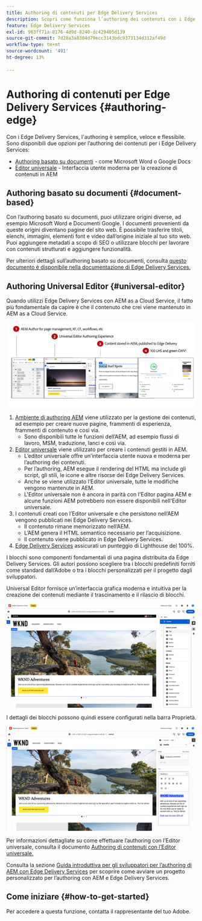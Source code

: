 ```yaml
---
title: Authoring di contenuti per Edge Delivery Services
description: Scopri come funziona l’authoring dei contenuti con i Edge Delivery Services e come creare contenuti AEM con i Edge Delivery Services.
feature: Edge Delivery Services
exl-id: 963ff71a-8176-4d9d-8240-dc429405d139
source-git-commit: 7d28a3a8304d79ecc3143bdc9373134d312af49d
workflow-type: tm+mt
source-wordcount: '491'
ht-degree: 13%

---
```


# Authoring di contenuti per Edge Delivery Services {#authoring-edge}

Con i Edge Delivery Services, l&#39;authoring è semplice, veloce e flessibile. Sono disponibili due opzioni per l’authoring dei contenuti per i Edge Delivery Services:

* [Authoring basato su documenti](#document-based) - come Microsoft Word o Google Docs
* [Editor universale](#universal-editor) - Interfaccia utente moderna per la creazione di contenuti in AEM

## Authoring basato su documenti {#document-based}

Con l’authoring basato su documenti, puoi utilizzare origini diverse, ad esempio Microsoft Word e Documenti Google. I documenti provenienti da queste origini diventano pagine del sito web. È possibile trasferire titoli, elenchi, immagini, elementi font e video dall’origine iniziale al tuo sito web. Puoi aggiungere metadati a scopo di SEO o utilizzare blocchi per lavorare con contenuti strutturati e aggiungere funzionalità.

Per ulteriori dettagli sull’authoring basato su documenti, consulta [questo documento è disponibile nella documentazione di Edge Delivery Services.](/help/edge/docs/authoring.md)

## Authoring Universal Editor {#universal-editor}

Quando utilizzi Edge Delivery Services con AEM as a Cloud Service, il fatto più fondamentale da capire è che il contenuto che crei viene mantenuto in AEM as a Cloud Service.

![Come funziona l’authoring AEM con i Edge Delivery Services](assets/how-aem-edge-works.png)

1. [Ambiente di authoring AEM](/help/sites-cloud/authoring/getting-started/quick-start.md) viene utilizzato per la gestione dei contenuti, ad esempio per creare nuove pagine, frammenti di esperienza, frammenti di contenuto e così via.
   * Sono disponibili tutte le funzioni dell’AEM, ad esempio flussi di lavoro, MSM, traduzione, lanci e così via.
1. [Editor universale](/help/implementing/universal-editor/authoring.md) viene utilizzato per creare i contenuti gestiti in AEM.
   * L’editor universale offre un’interfaccia utente nuova e moderna per l’authoring dei contenuti.
   * Per l’authoring, AEM esegue il rendering del HTML ma include gli script, gli stili, le icone e altre risorse dei Edge Delivery Services.
   * Anche se viene utilizzato l’Editor universale, tutte le modifiche vengono mantenute in AEM.
   * L&#39;Editor universale non è ancora in parità con l&#39;Editor pagina AEM e alcune funzioni AEM potrebbero non essere disponibili nell&#39;Editor universale.
1. I contenuti creati con l’Editor universale e che persistono nell’AEM vengono pubblicati nei Edge Delivery Services.
   * Il contenuto rimane memorizzato nell’AEM.
   * L’AEM genera il HTML semantico necessario per l’acquisizione.
   * Il contenuto viene pubblicato in Edge Delivery Services.
1. [Edge Delivery Services](/help/edge/developer/keeping-it-100.md) assicurati un punteggio di Lighthouse del 100%.

I blocchi sono componenti fondamentali di una pagina distribuita da Edge Delivery Services. Gli autori possono scegliere tra i blocchi predefiniti forniti come standard dall’Adobe o tra i blocchi personalizzati per il progetto dagli sviluppatori.

Universal Editor fornisce un’interfaccia grafica moderna e intuitiva per la creazione dei contenuti mediante il trascinamento e il rilascio di blocchi.

![Trascinamento di blocchi nell’editor universale](assets/blocks.png)

I dettagli dei blocchi possono quindi essere configurati nella barra Proprietà.

![Configurazione delle proprietà del blocco](assets/block-properties.png)

Per informazioni dettagliate su come effettuare l’authoring con l’Editor universale, consulta il documento [Authoring di contenuti con l’Editor universale.](/help/implementing/universal-editor/authoring.md)

Consulta la sezione [Guida introduttiva per gli sviluppatori per l’authoring di AEM con Edge Delivery Services](/help/edge/edge-dev-getting-started.md) per scoprire come avviare un progetto personalizzato per l’authoring con AEM e Edge Delivery Services.

## Come iniziare {#how-to-get-started}

Per accedere a questa funzione, contatta il rappresentante del tuo Adobe.
